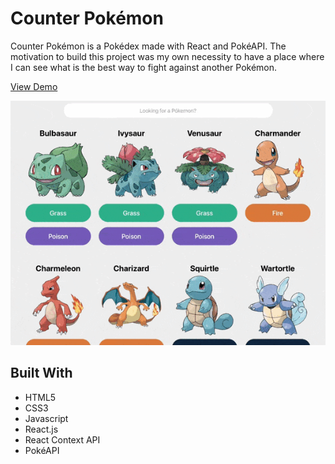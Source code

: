 # Counter Pokémon

Counter Pokémon is a Pokédex made with React and PokéAPI. The motivation to build this project was my own necessity to have a place where I can see what is the best way to fight against another Pokémon.

[View Demo](https://pokedex-app-web.netlify.app)

![preview-img](./images/preview.gif)

## Built With

* HTML5
* CSS3
* Javascript
* React.js
* React Context API
* PokéAPI
